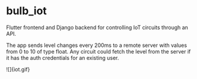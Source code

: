 # bulb_iot
Flutter frontend and Django backend for controlling IoT circuits through an API.

The app sends level changes every 200ms to a remote server with values from 0 to 10 of type float. Any 
circuit could fetch the level from the server if it has the auth credentials for an existing user.

![]{iot.gif}
